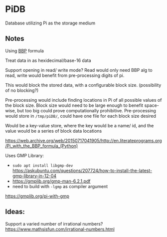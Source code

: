 # PiDB
Database utilizing Pi as the storage medium

## Notes

Using [BBP](https://en.wikipedia.org/wiki/Bailey%E2%80%93Borwein%E2%80%93Plouffe_formula) formula

Treat data in as hexidecimal/base-16 data

Support opening in read/ write mode? Read would only need BBP alg to read, write would benefit from pre-processing digits of pi.

This would block the stored data, with a configurable block size. (possibility of no blocking?)

Pre-processing would include finding locations in Pi of all possible values of the block size. Block size would need to be large enough to benefit space-wise, but too big could prove computationally prohibitive. Pre-processing would store in `/tmp/piDB/`, could have one file for each block size desired

Would be a key-value store, where the key would be a name/ id, and the value would be a series of block data locations

https://web.archive.org/web/20150717041905/http://en.literateprograms.org/Pi_with_the_BBP_formula_(Python)

Uses GMP Library:

- `sudo apt install libgmp-dev` https://askubuntu.com/questions/207724/how-to-install-the-latest-gmp-library-in-12-04
- https://gmplib.org/gmp-man-6.2.1.pdf
- need to build with `-lgmp` as compiler argument

https://gmplib.org/pi-with-gmp

## Ideas:

Support a varied number of irrational numbers? https://www.mathsisfun.com/irrational-numbers.html